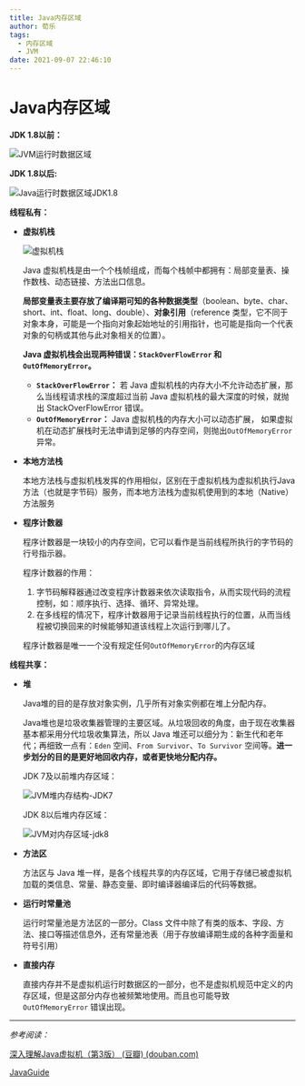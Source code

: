 ```yaml
---
title: Java内存区域
author: 荀乐
tags:
  - 内存区域
  - JVM
date: 2021-09-07 22:46:10
---
```


# Java内存区域

**JDK 1.8以前：**

![JVM运行时数据区域](https://xunle-picture-bed.oss-cn-hangzhou.aliyuncs.com/20221206153655.png)

**JDK 1.8以后:**

![Java运行时数据区域JDK1.8](https://xunle-picture-bed.oss-cn-hangzhou.aliyuncs.com/20221206153701.png)

**线程私有：**

-   **虚拟机栈**

    ![虚拟机栈](https://xunle-picture-bed.oss-cn-hangzhou.aliyuncs.com/20221206153704.jpeg)

    Java 虚拟机栈是由一个个栈帧组成，而每个栈帧中都拥有：局部变量表、操作数栈、动态链接、方法出口信息。

    **局部变量表主要存放了编译期可知的各种数据类型**（boolean、byte、char、short、int、float、long、double）、**对象引用**（reference 类型，它不同于对象本身，可能是一个指向对象起始地址的引用指针，也可能是指向一个代表对象的句柄或其他与此对象相关的位置）。

    **Java 虚拟机栈会出现两种错误：`StackOverFlowError` 和 `OutOfMemoryError`。**

    -   **`StackOverFlowError`：** 若 Java 虚拟机栈的内存大小不允许动态扩展，那么当线程请求栈的深度超过当前 Java 虚拟机栈的最大深度的时候，就抛出 StackOverFlowError 错误。
    -   **`OutOfMemoryError`：** Java 虚拟机栈的内存大小可以动态扩展， 如果虚拟机在动态扩展栈时无法申请到足够的内存空间，则抛出`OutOfMemoryError`异常。

-   **本地方法栈**

    本地方法栈与虚拟机栈发挥的作用相似，区别在于虚拟机栈为虚拟机执行Java方法（也就是字节码）服务，而本地方法栈为虚拟机使用到的本地（Native）方法服务

-   **程序计数器**

    程序计数器是一块较小的内存空间，它可以看作是当前线程所执行的字节码的行号指示器。

    程序计数器的作用：

    1.  字节码解释器通过改变程序计数器来依次读取指令，从而实现代码的流程控制，如：顺序执行、选择、循环、异常处理。
    2.  在多线程的情况下，程序计数器用于记录当前线程执行的位置，从而当线程被切换回来的时候能够知道该线程上次运行到哪儿了。

    程序计数器是唯一一个没有规定任何`OutOfMemoryError`的内存区域

**线程共享：**

-   **堆**

    Java堆的目的是存放对象实例，几乎所有对象实例都在堆上分配内存。

    Java堆也是垃圾收集器管理的主要区域。从垃圾回收的角度，由于现在收集器基本都采用分代垃圾收集算法，所以 Java 堆还可以细分为：新生代和老年代；再细致一点有：`Eden` 空间、`From Survivor`、`To Survivor` 空间等。**进一步划分的目的是更好地回收内存，或者更快地分配内存。**

    JDK 7及以前堆内存区域：

    ![JVM堆内存结构-JDK7](https://xunle-picture-bed.oss-cn-hangzhou.aliyuncs.com/20221206153708.png)

    JDK 8以后堆内存区域：

    ![JVM对内存区域-jdk8](https://xunle-picture-bed.oss-cn-hangzhou.aliyuncs.com/20221206153711.png)

-   **方法区**

    方法区与 Java 堆一样，是各个线程共享的内存区域，它用于存储已被虚拟机加载的类信息、常量、静态变量、即时编译器编译后的代码等数据。

-   **运行时常量池**

    运行时常量池是方法区的一部分。Class 文件中除了有类的版本、字段、方法、接口等描述信息外，还有常量池表（用于存放编译期生成的各种字面量和符号引用）

-   **直接内存**

    直接内存并不是虚拟机运行时数据区的一部分，也不是虚拟机规范中定义的内存区域，但是这部分内存也被频繁地使用。而且也可能导致 `OutOfMemoryError` 错误出现。



---

*参考阅读：*

[深入理解Java虚拟机（第3版） (豆瓣) (douban.com)](https://book.douban.com/subject/34907497/)

[JavaGuide](https://github.com/Snailclimb/JavaGuide/blob/master/docs/java/jvm/Java内存区域.md)